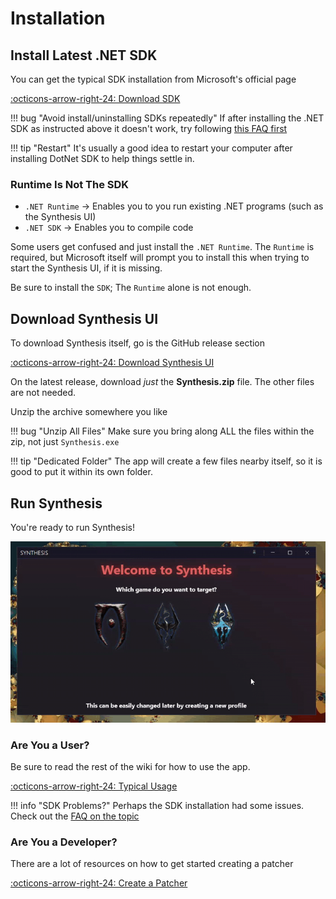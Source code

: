 # Installation
## Install Latest .NET SDK
You can get the typical SDK installation from Microsoft's official page

[:octicons-arrow-right-24: Download SDK](https://dotnet.microsoft.com/download)

!!! bug "Avoid install/uninstalling SDKs repeatedly"
    If after installing the .NET SDK as instructed above it doesn't work, try following [this FAQ first](https://github.com/Mutagen-Modding/Synthesis/discussions/135)

!!! tip "Restart"
    It's usually a good idea to restart your computer after installing DotNet SDK to help things settle in.
	
### Runtime Is Not The SDK

- `.NET Runtime` -> Enables you to you run existing .NET programs (such as the Synthesis UI)
- `.NET SDK` -> Enables you to compile code

Some users get confused and just install the `.NET Runtime`.  The `Runtime` is required, but Microsoft itself will prompt you to install this when trying to start the Synthesis UI, if it is missing.

Be sure to install the `SDK`; The `Runtime` alone is not enough.  

## Download Synthesis UI
To download Synthesis itself, go is the GitHub release section

[:octicons-arrow-right-24: Download Synthesis UI](https://github.com/Mutagen-Modding/Synthesis/releases)

On the latest release, download _just_ the **Synthesis.zip** file.  The other files are not needed.

Unzip the archive somewhere you like

!!! bug "Unzip All Files"
    Make sure you bring along ALL the files within the zip, not just `Synthesis.exe`

!!! tip "Dedicated Folder"
    The app will create a few files nearby itself, so it is good to put it within its own folder.

## Run Synthesis
You're ready to run Synthesis!

![Showcase](images/showcase.gif)

### Are You a User?

Be sure to read the rest of the wiki for how to use the app.

[:octicons-arrow-right-24: Typical Usage](Typical-Usage.md)

!!! info "SDK Problems?"
    Perhaps the SDK installation had some issues.  Check out the [FAQ on the topic](https://github.com/Mutagen-Modding/Synthesis/discussions/135)

### Are You a Developer?
There are a lot of resources on how to get started creating a patcher

[:octicons-arrow-right-24: Create a Patcher](devs/Create-a-Patcher.md)

